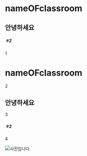 # nameOFclassroom
## 안녕하세요
##### ㅎ2
1

# nameOFclassroom

2

## 안녕하세요

3

##### ㅎ2

4

![사진입니다](https://search.pstatic.net/common/?src=http%3A%2F%2Fblogfiles.naver.net%2FMjAxNzA2MjhfMTg5%2FMDAxNDk4NjYxMDM4MDEw.D6kOqMT102Wh0BN4GUWBWcs1feuhoVkzRncu74FHevAg.4iQv9UTewG54mHD9NF5LbBzs9Ja8Q40X8HjcPtlQPRUg.JPEG.siesta420%2Fse3_image_3994291835.jpg&type=sc960_832)
